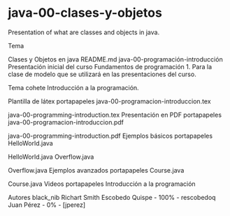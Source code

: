 # java-00-clases-y-objetos

Presentation of what are classes and objects in java.

Tema

Clases y Objetos en java
README.md
java-00-programación-introducción
Presentación inicial del curso Fundamentos de programación 1. Para la clase de modelo que se utilizará en las presentaciones del curso.

Tema cohete
Introducción a la programación.

Plantilla de látex portapapeles
java-00-programacion-introduccion.tex

java-00-programming-introduction.tex
Presentación en PDF portapapeles
java-00-programacion-introduccion.pdf

java-00-programming-introduction.pdf
Ejemplos básicos portapapeles
HelloWorld.java

HelloWorld.java
Overflow.java

Overflow.java
Ejemplos avanzados portapapeles
Course.java

Course.java
Videos portapapeles
Introducción a la programación

Autores black_nib
Richart Smith Escobedo Quispe - 100% - rescobedoq
Juan Pérez - 0% - [jperez]
